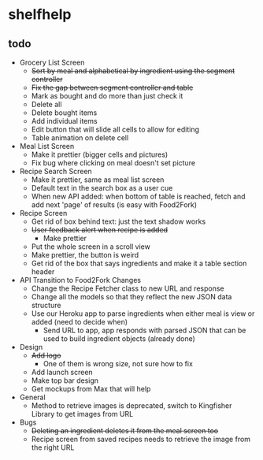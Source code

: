 # shelfhelp

## todo
* Grocery List Screen
  * ~~Sort by meal and alphabetical by ingredient using the segment controller~~
  * ~~Fix the gap between segment controller and table~~
  * Mark as bought and do more than just check it
  * Delete all
  * Delete bought items
  * Add individual items
  * Edit button that will slide all cells to allow for editing
  * Table animation on delete cell
* Meal List Screen
  * Make it prettier (bigger cells and pictures)
  * Fix bug where clicking on meal doesn't set picture
* Recipe Search Screen
  * Make it prettier, same as meal list screen
  * Default text in the search box as a user cue
  * When new API added: when bottom of table is reached, fetch and add next 'page' of results (is easy with Food2Fork)
* Recipe Screen
  * Get rid of box behind text: just the text shadow works
  * ~~User feedback alert when recipe is added~~
    * Make prettier
  * Put the whole screen in a scroll view
  * Make prettier, the button is weird
  * Get rid of the box that says ingredients and make it a table section header
* API Transition to Food2Fork Changes
  * Change the Recipe Fetcher class to new URL and response
  * Change all the models so that they reflect the new JSON data structure
  * Use our Heroku app to parse ingredients when either meal is view or added (need to decide when)
    * Send URL to app, app responds with parsed JSON that can be used to build ingredient objects (already done)
* Design
  * ~~Add logo~~
    * One of them is wrong size, not sure how to fix 
  * Add launch screen
  * Make top bar design
  * Get mockups from Max that will help
* General
  * Method to retrieve images is deprecated, switch to Kingfisher Library to get images from URL 
* Bugs
  * ~~Deleting an ingredient deletes it from the meal screen too~~
  * Recipe screen from saved recipes needs to retrieve the image from the right URL


